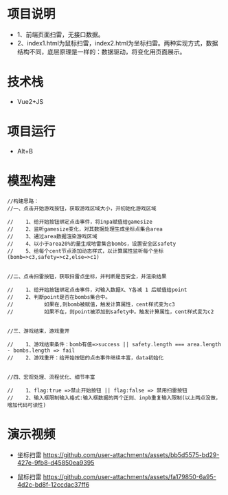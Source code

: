 # 项目说明
- 1、前端页面扫雷，无接口数据。
- 2、index1.html为鼠标扫雷，index2.html为坐标扫雷。两种实现方式，数据结构不同，底层原理是一样的：数据驱动，将变化用页面展示。
# 技术栈
- Vue2+JS
# 项目运行
- Alt+B
# 模型构建
    //构建思路：
    //一、点击开始游戏按钮，获取游戏区域大小，并初始化游戏区域

    //    1、给开始按钮绑定点击事件，将inpa赋值给gamesize
    //    2、监听gamesize变化，对其数据处理生成坐标点集合area
    //    3、通过area数据渲染游戏区域
    //    4、以小于area20%的量生成地雷集合bombs，设置安全区safety
    //    5、给每个cent节点添加动态样式，以计算属性监听每个坐标 (bomb=>c3,safety=>c2,else=>c1)


    //二、点击扫雷按钮，获取扫雷点坐标，并判断是否安全，并渲染结果

    //    1、给开始按钮绑定点击事件，对输入数据X、Y各减 1 后赋值给point
    //    2、判断point是否在bombs集合中。
    //          如果在,则bomb被赋值，触发计算属性，cent样式变为c3
    //          如果不在，则point被添加到safety中。触发计算属性，cent样式变为c2


    //三、游戏结束，游戏重开

    //    1、游戏结束条件：bomb有值=>success || safety.length === area.length - bombs.length => fail
    //    2、游戏重开：给开始按钮的点击事件继续丰富，data初始化


    //四、宏观处理、流程优化、细节丰富

    //    1、flag:true =>禁止开始按钮 || flag:false => 禁用扫雷按钮
    //    2、输入框限制输入格式:输入框数据的两个正则、inpb重复输入限制(以上两点没做，增加代码可读性)
# 演示视频
- 坐标扫雷
https://github.com/user-attachments/assets/bb5d5575-bd29-427e-9fb8-d45850ea9395

- 鼠标扫雷
https://github.com/user-attachments/assets/fa179850-6a95-4d2c-bd8f-12ccdac37ff6




